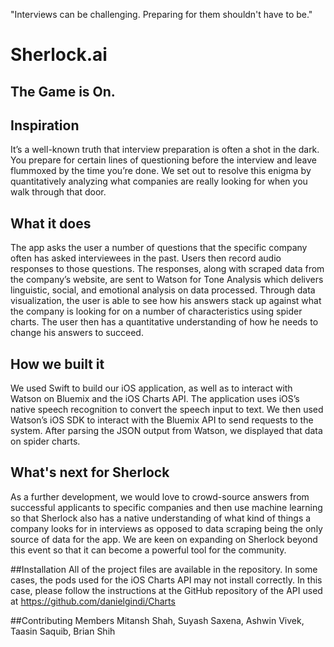 "Interviews can be challenging. Preparing for them shouldn't have to be."

# Sherlock.ai
## The Game is On.

## Inspiration
It’s a well-known truth that interview preparation is often a shot in the dark. You prepare for certain lines of questioning before the interview and leave flummoxed by the time you’re done. We set out to resolve this enigma by quantitatively analyzing what companies are really looking for when you walk through that door.

## What it does
The app asks the user a number of questions that the specific company often has asked interviewees in the past. Users then record audio responses to those questions. The responses, along with scraped data from the company’s website, are sent to Watson for Tone Analysis which delivers linguistic, social, and emotional analysis on data processed. Through data visualization, the user is able to see how his answers stack up against what the company is looking for on a number of characteristics using spider charts. The user then has a quantitative understanding of how he needs to change his answers to succeed.

## How we built it
We used Swift to build our iOS application, as well as to interact with Watson on Bluemix and the iOS Charts API. The application uses iOS’s native speech recognition to convert the speech input to text. We then used Watson’s iOS SDK to interact with the Bluemix API to send requests to the system. After parsing the JSON output from Watson, we displayed that data on spider charts.

## What's next for Sherlock
As a further development, we would love to crowd-source answers from successful applicants to specific companies and then use machine learning so that Sherlock also has a native understanding of what kind of things a company looks for in interviews as opposed to data scraping being the only source of data for the app. We are keen on expanding on Sherlock beyond this event so that it can become a powerful tool for the community.

##Installation
All of the project files are available in the repository. In some cases, the pods used for the iOS Charts API may not install correctly. In this case, please follow the instructions at the GitHub repository of the API used at https://github.com/danielgindi/Charts

##Contributing Members
Mitansh Shah, Suyash Saxena, Ashwin Vivek, Taasin Saquib, Brian Shih
